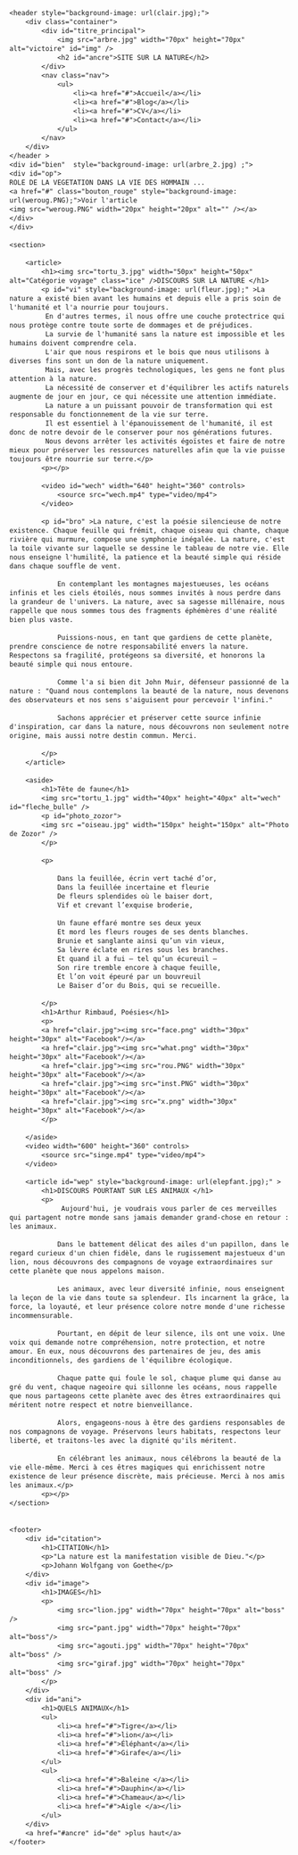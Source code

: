 <!DOCTYPE html>
<html>
<head>
<meta charset="utf-8" />
<link rel="stylesheet" href="victoire.css" />
<title>LA NATURE</title>
</head>
<body style="background-image: url(bleuglace.jpg) ;">

    <header style="background-image: url(clair.jpg);">
        <div class="container">
            <div id="titre_principal">
                <img src="arbre.jpg" width="70px" height="70px" alt="victoire" id="img" />
                <h2 id="ancre">SITE SUR LA NATURE</h2>
            </div>
            <nav class="nav">
                <ul>
                    <li><a href="#">Accueil</a></li>
                    <li><a href="#">Blog</a></li>
                    <li><a href="#">CV</a></li>
                    <li><a href="#">Contact</a></li>
                </ul>
            </nav>
        </div>
    </header >
    <div id="bien"  style="background-image: url(arbre_2.jpg) ;">
    <div id="op">
    ROLE DE LA VEGETATION DANS LA VIE DES HOMMAIN ...
    <a href="#" class="bouton_rouge" style="background-image: url(weroug.PNG);">Voir l'article
    <img src="weroug.PNG" width="20px" height="20px" alt="" /></a>
    </div>
    </div>

    <section>
    
        <article>
            <h1><img src="tortu_3.jpg" width="50px" height="50px" alt="Catégorie voyage" class="ice" />DISCOURS SUR LA NATURE </h1>
            <p id="vi" style="background-image: url(fleur.jpg);" >La nature a existé bien avant les humains et depuis elle a pris soin de l'humanité et l'a nourrie pour toujours.
             En d'autres termes, il nous offre une couche protectrice qui nous protège contre toute sorte de dommages et de préjudices. 
             La survie de l'humanité sans la nature est impossible et les humains doivent comprendre cela.
             L'air que nous respirons et le bois que nous utilisons à diverses fins sont un don de la nature uniquement.
             Mais, avec les progrès technologiques, les gens ne font plus attention à la nature.
             La nécessité de conserver et d'équilibrer les actifs naturels augmente de jour en jour, ce qui nécessite une attention immédiate.
             La nature a un puissant pouvoir de transformation qui est responsable du fonctionnement de la vie sur terre.
             Il est essentiel à l'épanouissement de l'humanité, il est donc de notre devoir de le conserver pour nos générations futures.
             Nous devons arrêter les activités égoïstes et faire de notre mieux pour préserver les ressources naturelles afin que la vie puisse toujours être nourrie sur terre.</p>
            <p></p>
        
            <video id="wech" width="640" height="360" controls>
                <source src="wech.mp4" type="video/mp4">
            </video>
    
            <p id="bro" >La nature, c'est la poésie silencieuse de notre existence. Chaque feuille qui frémit, chaque oiseau qui chante, chaque rivière qui murmure, compose une symphonie inégalée. La nature, c'est la toile vivante sur laquelle se dessine le tableau de notre vie. Elle nous enseigne l'humilité, la patience et la beauté simple qui réside dans chaque souffle de vent.

                En contemplant les montagnes majestueuses, les océans infinis et les ciels étoilés, nous sommes invités à nous perdre dans la grandeur de l'univers. La nature, avec sa sagesse millénaire, nous rappelle que nous sommes tous des fragments éphémères d'une réalité bien plus vaste.
                
                Puissions-nous, en tant que gardiens de cette planète, prendre conscience de notre responsabilité envers la nature. Respectons sa fragilité, protégeons sa diversité, et honorons la beauté simple qui nous entoure.
                
                Comme l'a si bien dit John Muir, défenseur passionné de la nature : "Quand nous contemplons la beauté de la nature, nous devenons des observateurs et nos sens s'aiguisent pour percevoir l'infini."
                
                Sachons apprécier et préserver cette source infinie d'inspiration, car dans la nature, nous découvrons non seulement notre origine, mais aussi notre destin commun. Merci.
                
            </p>
        </article>

        <aside>
            <h1>Tête de faune</h1>
            <img src="tortu_1.jpg" width="40px" height="40px" alt="wech" id="fleche_bulle" />
            <p id="photo_zozor">
            <img src ="oiseau.jpg" width="150px" height="150px" alt="Photo de Zozor" />
            </p>
        
            <p>

                Dans la feuillée, écrin vert taché d’or,
                Dans la feuillée incertaine et fleurie
                De fleurs splendides où le baiser dort,
                Vif et crevant l’exquise broderie,

                Un faune effaré montre ses deux yeux
                Et mord les fleurs rouges de ses dents blanches.
                Brunie et sanglante ainsi qu’un vin vieux,
                Sa lèvre éclate en rires sous les branches.
                Et quand il a fui – tel qu’un écureuil –
                Son rire tremble encore à chaque feuille,
                Et l’on voit épeuré par un bouvreuil
                Le Baiser d’or du Bois, qui se recueille.

            </p>
            <h1>Arthur Rimbaud, Poésies</h1>
            <p>
            <a href="clair.jpg"><img src="face.png" width="30px" height="30px" alt="Facebook"/></a>
            <a href="clair.jpg"><img src="what.png" width="30px" height="30px" alt="Facebook"/></a>
            <a href="clair.jpg"><img src="rou.PNG" width="30px" height="30px" alt="Facebook"/></a>
            <a href="clair.jpg"><img src="inst.PNG" width="30px" height="30px" alt="Facebook"/></a>
            <a href="clair.jpg"><img src="x.png" width="30px" height="30px" alt="Facebook"/></a>
            </p>
           
        </aside>
        <video width="600" height="360" controls>
            <source src="singe.mp4" type="video/mp4">
        </video>

        <article id="wep" style="background-image: url(elepfant.jpg);" >
            <h1>DISCOURS POURTANT SUR LES ANIMAUX </h1>
            <p>
                 Aujourd'hui, je voudrais vous parler de ces merveilles qui partagent notre monde sans jamais demander grand-chose en retour : les animaux.
                
                Dans le battement délicat des ailes d'un papillon, dans le regard curieux d'un chien fidèle, dans le rugissement majestueux d'un lion, nous découvrons des compagnons de voyage extraordinaires sur cette planète que nous appelons maison.
                
                Les animaux, avec leur diversité infinie, nous enseignent la leçon de la vie dans toute sa splendeur. Ils incarnent la grâce, la force, la loyauté, et leur présence colore notre monde d'une richesse incommensurable.
                
                Pourtant, en dépit de leur silence, ils ont une voix. Une voix qui demande notre compréhension, notre protection, et notre amour. En eux, nous découvrons des partenaires de jeu, des amis inconditionnels, des gardiens de l'équilibre écologique.
                
                Chaque patte qui foule le sol, chaque plume qui danse au gré du vent, chaque nageoire qui sillonne les océans, nous rappelle que nous partageons cette planète avec des êtres extraordinaires qui méritent notre respect et notre bienveillance.
                
                Alors, engageons-nous à être des gardiens responsables de nos compagnons de voyage. Préservons leurs habitats, respectons leur liberté, et traitons-les avec la dignité qu'ils méritent.
                
                En célébrant les animaux, nous célébrons la beauté de la vie elle-même. Merci à ces êtres magiques qui enrichissent notre existence de leur présence discrète, mais précieuse. Merci à nos amis les animaux.</p>
            <p></p>
    </section>

    
    <footer>
        <div id="citation">
            <h1>CITATION</h1>
            <p>"La nature est la manifestation visible de Dieu."</p>
            <p>Johann Wolfgang von Goethe</p>
        </div>
        <div id="image">
            <h1>IMAGES</h1>
            <p>
                <img src="lion.jpg" width="70px" height="70px" alt="boss" />
                <img src="pant.jpg" width="70px" height="70px"  alt="boss"/>
                <img src="agouti.jpg" width="70px" height="70px"  alt="boss" />
                <img src="giraf.jpg" width="70px" height="70px"  alt="boss" />
            </p>
        </div>
        <div id="ani">
            <h1>QUELS ANIMAUX</h1>
            <ul>
                <li><a href="#">Tigre</a></li>
                <li><a href="#">lion</a></li>
                <li><a href="#">Éléphant</a></li>
                <li><a href="#">Girafe</a></li>
            </ul>
            <ul>
                <li><a href="#">Baleine </a></li>
                <li><a href="#">Dauphin</a></li>
                <li><a href="#">Chameau</a></li>
                <li><a href="#">Aigle </a></li>
            </ul>
        </div>
        <a href="#ancre" id="de" >plus haut</a>
    </footer>

</body>
</html>
